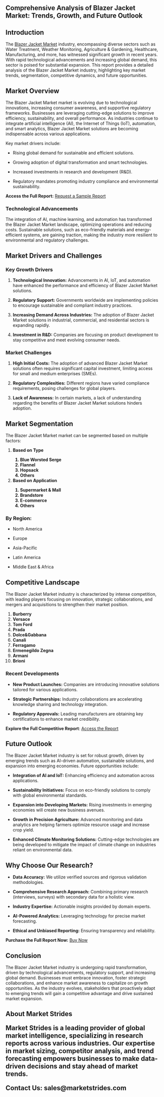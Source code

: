 <h2 data-pm-slice=""1 1 []"">Comprehensive Analysis of Blazer Jacket Market: Trends, Growth, and Future Outlook</h2>
<h2>Introduction</h2>
<p>The <a href=https://marketstrides.com/report/blazer-jacket-market>Blazer Jacket Market</a> industry, encompassing diverse sectors such as Water Treatment, Weather Monitoring, Agriculture &amp; Gardening, Healthcare, Manufacturing, and more, has witnessed significant growth in recent years. With rapid technological advancements and increasing global demand, this sector is poised for substantial expansion. This report provides a detailed analysis of the Blazer Jacket Market industry, highlighting key market trends, segmentation, competitive dynamics, and future opportunities.</p>
<h2>Market Overview</h2>
<p>The Blazer Jacket Market market is evolving due to technological innovations, increasing consumer awareness, and supportive regulatory frameworks. Businesses are leveraging cutting-edge solutions to improve efficiency, sustainability, and overall performance. As industries continue to integrate artificial intelligence (AI), the Internet of Things (IoT), automation, and smart analytics, Blazer Jacket Market solutions are becoming indispensable across various applications.</p>
<p>Key market drivers include:</p>
<ul data-spread=""false"">
<li>
<p>Rising global demand for sustainable and efficient solutions.</p>
</li>
<li>
<p>Growing adoption of digital transformation and smart technologies.</p>
</li>
<li>
<p>Increased investments in research and development (R&amp;D).</p>
</li>
<li>
<p>Regulatory mandates promoting industry compliance and environmental sustainability.</p>
</li>
</ul>
<p><strong>Access the Full Report:</strong>&nbsp;<a href=https://marketstrides.com/request-sample/blazer-jacket-market>Request a Sample Report</a></p>
<h3>Technological Advancements</h3>
<p>The integration of AI, machine learning, and automation has transformed the Blazer Jacket Market landscape, optimizing operations and reducing costs. Sustainable solutions, such as eco-friendly materials and energy-efficient systems, are gaining traction, making the industry more resilient to environmental and regulatory challenges.</p>
<h2>Market Drivers and Challenges</h2>
<h3>Key Growth Drivers</h3>
<ol start=""1"" data-spread=""false"">
<li>
<p><strong>Technological Innovation:</strong> Advancements in AI, IoT, and automation have enhanced the performance and efficiency of Blazer Jacket Market solutions.</p>
</li>
<li>
<p><strong>Regulatory Support:</strong> Governments worldwide are implementing policies to encourage sustainable and compliant industry practices.</p>
</li>
<li>
<p><strong>Increasing Demand Across Industries:</strong> The adoption of Blazer Jacket Market solutions in industrial, commercial, and residential sectors is expanding rapidly.</p>
</li>
<li>
<p><strong>Investment in R&amp;D:</strong> Companies are focusing on product development to stay competitive and meet evolving consumer needs.</p>
</li>
</ol>
<h3>Market Challenges</h3>
<ol start=""1"" data-spread=""false"">
<li>
<p><strong>High Initial Costs:</strong> The adoption of advanced Blazer Jacket Market solutions often requires significant capital investment, limiting access for small and medium enterprises (SMEs).</p>
</li>
<li>
<p><strong>Regulatory Complexities:</strong> Different regions have varied compliance requirements, posing challenges for global players.</p>
</li>
<li>
<p><strong>Lack of Awareness:</strong> In certain markets, a lack of understanding regarding the benefits of Blazer Jacket Market solutions hinders adoption.</p>
</li>
</ol>
<h2>Market Segmentation</h2>
<p>The Blazer Jacket Market market can be segmented based on multiple factors:</p>
<p><strong><ol><li>Based on Type<ol><li>Blue Worsted Serge</li><li>Flannel</li><li>Hopsack</li><li>Others</li></ol></li><li>Based on Application<ol><li>Supermarket & Mall</li><li>Brandstore</li><li>E-commerce</li><li>Others</li></ol></li></ol></strong></p>
<h3>By Region:</h3>
<ul data-spread=""false"">
<li>
<p>North America</p>
</li>
<li>
<p>Europe</p>
</li>
<li>
<p>Asia-Pacific</p>
</li>
<li>
<p>Latin America</p>
</li>
<li>
<p>Middle East &amp; Africa</p>
</li>
</ul>
<h2>Competitive Landscape</h2>
<p>The Blazer Jacket Market industry is characterized by intense competition, with leading players focusing on innovation, strategic collaborations, and mergers and acquisitions to strengthen their market position.</p>
<p><strong><ol><li>Burberry</li><li>Versace</li><li>Tom Ford</li><li>Prada</li><li>Dolce&Gabbana</li><li>Canali</li><li>Ferragamo</li><li>Ermenegildo Zegna</li><li>Armani</li><li>Brioni</li></ol></strong></p>
<h3>Recent Developments</h3>
<ul data-spread=""false"">
<li>
<p><strong>New Product Launches:</strong> Companies are introducing innovative solutions tailored for various applications.</p>
</li>
<li>
<p><strong>Strategic Partnerships:</strong> Industry collaborations are accelerating knowledge sharing and technology integration.</p>
</li>
<li>
<p><strong>Regulatory Approvals:</strong> Leading manufacturers are obtaining key certifications to enhance market credibility.</p>
</li>
</ul>
<p><strong>Explore the Full Competitive Report</strong>:&nbsp;<a href=https://marketstrides.com/report/blazer-jacket-market>Access the Report</a></p>
<h2>Future Outlook</h2>
<p>The Blazer Jacket Market industry is set for robust growth, driven by emerging trends such as AI-driven automation, sustainable solutions, and expansion into emerging economies. Future opportunities include:</p>
<ul data-spread=""false"">
<li>
<p><strong>Integration of AI and IoT:</strong> Enhancing efficiency and automation across applications.</p>
</li>
<li>
<p><strong>Sustainability Initiatives:</strong> Focus on eco-friendly solutions to comply with global environmental standards.</p>
</li>
<li>
<p><strong>Expansion into Developing Markets:</strong> Rising investments in emerging economies will create new business avenues.</p>
</li>
<li>
<p><strong>Growth in Precision Agriculture:</strong> Advanced monitoring and data analytics are helping farmers optimize resource usage and increase crop yield.</p>
</li>
<li>
<p><strong>Enhanced Climate Monitoring Solutions:</strong> Cutting-edge technologies are being developed to mitigate the impact of climate change on industries reliant on environmental data.</p>
</li>
</ul>
<h2>Why Choose Our Research?</h2>
<ul data-spread=""false"">
<li>
<p><strong>Data Accuracy:</strong> We utilize verified sources and rigorous validation methodologies.</p>
</li>
<li>
<p><strong>Comprehensive Research Approach:</strong> Combining primary research (interviews, surveys) with secondary data for a holistic view.</p>
</li>
<li>
<p><strong>Industry Expertise:</strong> Actionable insights provided by domain experts.</p>
</li>
<li>
<p><strong>AI-Powered Analytics:</strong> Leveraging technology for precise market forecasting.</p>
</li>
<li>
<p><strong>Ethical and Unbiased Reporting:</strong> Ensuring transparency and reliability.</p>
</li>
</ul>
<p><strong>Purchase the Full Report Now:</strong>&nbsp;<a href=https://marketstrides.com/buyNow/blazer-jacket-market?price=single_price>Buy Now</a></p>
<h2>Conclusion</h2>
<p>The Blazer Jacket Market industry is undergoing rapid transformation, driven by technological advancements, regulatory support, and increasing global demand. Businesses must embrace innovation, foster strategic collaborations, and enhance market awareness to capitalize on growth opportunities. As the industry evolves, stakeholders that proactively adapt to emerging trends will gain a competitive advantage and drive sustained market expansion.</p>
<h2>About Market Strides</h146>
<p>Market Strides is a leading provider of global market intelligence, specializing in research reports across various industries. Our expertise in market sizing, competitor analysis, and trend forecasting empowers businesses to make data-driven decisions and stay ahead of market trends.</p>
<p><strong>Contact Us:</strong> <a>sales@marketstrides.com</a></p>
